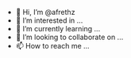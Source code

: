 - 👋 Hi, I’m @afrethz
- 👀 I’m interested in ...
- 🌱 I’m currently learning ...
- 💞️ I’m looking to collaborate on ...
- 📫 How to reach me ...

<!---
afrethz/afrethz is a ✨ special ✨ repository because its `README.md` (this file) appears on your GitHub profile.
You can click the Preview link to take a look at your changes.
--->
